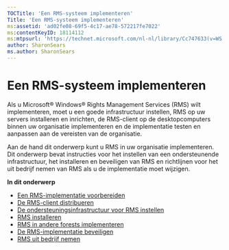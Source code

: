 ```yaml
---
TOCTitle: 'Een RMS-systeem implementeren'
Title: 'Een RMS-systeem implementeren'
ms:assetid: 'ad02fe08-69f5-4c17-ae78-572217fe7022'
ms:contentKeyID: 18114112
ms:mtpsurl: 'https://technet.microsoft.com/nl-nl/library/Cc747633(v=WS.10)'
author: SharonSears
ms.author: SharonSears
---
```


Een RMS-systeem implementeren
=============================

Als u Microsoft® Windows® Rights Management Services (RMS) wilt implementeren, moet u een goede infrastructuur instellen, RMS op uw servers installeren en inrichten, de RMS-client op de desktopcomputers binnen uw organisatie implementeren en de implementatie testen en aanpassen aan de vereisten van de organisatie.

Aan de hand dit onderwerp kunt u RMS in uw organisatie implementeren. Dit onderwerp bevat instructies voor het instellen van een ondersteunende infrastructuur, het installeren en beveiligen van RMS en richtlijnen voor het uit bedrijf nemen van RMS als u de implementatie moet wijzigen.

**In dit onderwerp**

-   [Een RMS-implementatie voorbereiden](https://technet.microsoft.com/74be4758-5a12-4346-a5c2-20d98235cd4b)
-   [De RMS-client distribueren](https://technet.microsoft.com/4b8dd930-4105-4e73-918c-12d2b05d5fb5)
-   [De ondersteuningsinfrastructuur voor RMS instellen](https://technet.microsoft.com/e5b874df-d5b5-4365-8dce-e98662b57270)
-   [RMS installeren](https://technet.microsoft.com/2aa07e14-4f23-4387-8962-17f2a6b83d27)
-   [RMS in andere forests implementeren](https://technet.microsoft.com/d531dfdc-efff-4eb0-8d99-f1fd19d7a963)
-   [De RMS-implementatie beveiligen](https://technet.microsoft.com/6de8b636-a824-4844-aefc-f26347abfc14)
-   [RMS uit bedrijf nemen](https://technet.microsoft.com/dbcacce7-434d-48a7-a11d-ef9690d78b44)
